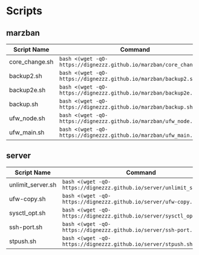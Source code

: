 # Scripts
## marzban

| Script Name | Command |
|-------------|---------|
| core_change.sh | `bash <(wget -qO- https://dignezzz.github.io/marzban/core_change.sh)` |
| backup2.sh | `bash <(wget -qO- https://dignezzz.github.io/marzban/backup2.sh)` |
| backup2e.sh | `bash <(wget -qO- https://dignezzz.github.io/marzban/backup2e.sh)` |
| backup.sh | `bash <(wget -qO- https://dignezzz.github.io/marzban/backup.sh)` |
| ufw_node.sh | `bash <(wget -qO- https://dignezzz.github.io/marzban/ufw_node.sh)` |
| ufw_main.sh | `bash <(wget -qO- https://dignezzz.github.io/marzban/ufw_main.sh)` |

## server

| Script Name | Command |
|-------------|---------|
| unlimit_server.sh | `bash <(wget -qO- https://dignezzz.github.io/server/unlimit_server.sh)` |
| ufw-copy.sh | `bash <(wget -qO- https://dignezzz.github.io/server/ufw-copy.sh)` |
| sysctl_opt.sh | `bash <(wget -qO- https://dignezzz.github.io/server/sysctl_opt.sh)` |
| ssh-port.sh | `bash <(wget -qO- https://dignezzz.github.io/server/ssh-port.sh)` |
| stpush.sh | `bash <(wget -qO- https://dignezzz.github.io/server/stpush.sh)` |

